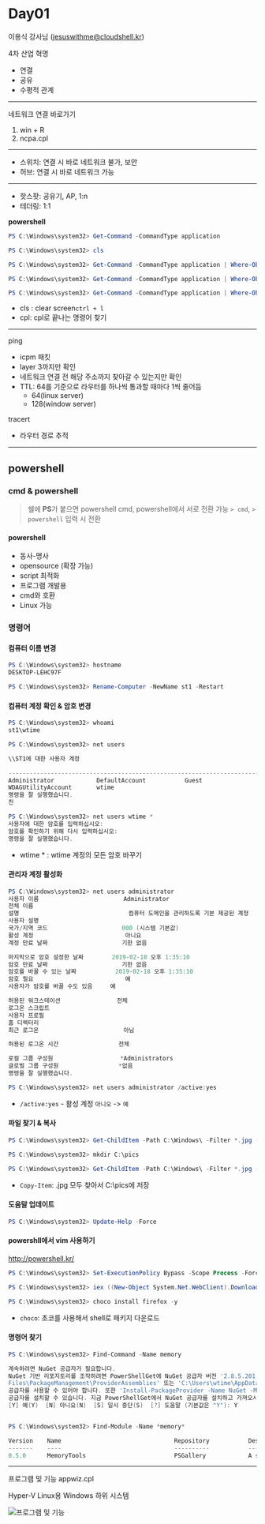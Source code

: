 # Day01

이용식 강사님 (jesuswithme@cloudshell.kr)

4차 산업 혁명
- 연결
- 공유
- 수평적 관계

---

네트워크 연결 바로가기
1. win + R
1. ncpa.cpl

---

- 스위치: 연결 시 바로 네트워크 불가, 보안
-  허브: 연결 시 바로 네트워크 가능

---

- 핫스팟: 공유기, AP, 1:n
- 테더링: 1:1

**powershell**
```powershell
PS C:\Windows\system32> Get-Command -CommandType application

PS C:\Windows\system32> cls

PS C:\Windows\system32> Get-Command -CommandType application | Where-Object {$_.Name -like "*.cpl"}

PS C:\Windows\system32> Get-Command -CommandType application | Where-Object {$_.Name -like "*.msc"}

PS C:\Windows\system32> Get-Command -CommandType application | Where-Object {$_.Name -like "*.exe"}
```
- cls : clear screen`ctrl + l`
- cpl: cpl로 끝나는 명령어 찾기

---

ping
- icpm 패킷
- layer 3까지만 확인
- 네트워크 연결 전 해당 주소까지 찾아갈 수 있는지만 확인
- TTL: 64를 기준으로 라우터를 하나씩 통과할 때마다 1씩 줄어듬
	- 64(linux server)
	- 128(window server)

tracert
- 라우터 경로 추적

---

## powershell

### cmd & powershell
> 쉘에 **PS**가 붙으면 powershell
> cmd, powershell에서 서로 전환 가능
> `> cmd`, `> powershell` 입력 시 전환

#### powershell
- 동사-명사
- opensource (확장 가능)
- script 최적화
- 프로그램 개발용
- cmd와 호환
- Linux 가능

### 명령어
#### 컴퓨터 이름 변경
```powershell
PS C:\Windows\system32> hostname
DESKTOP-LEHC97F

PS C:\Windows\system32> Rename-Computer -NewName st1 -Restart
```

#### 컴퓨터 계정 확인 & 암호 변경
```powershell
PS C:\Windows\system32> whoami
st1\wtime

PS C:\Windows\system32> net users

\\ST1에 대한 사용자 계정

-------------------------------------------------------------------------------
Administrator            DefaultAccount           Guest
WDAGUtilityAccount       wtime
명령을 잘 실행했습니다.
친

PS C:\Windows\system32> net users wtime *
사용자에 대한 암호를 입력하십시오:
암호를 확인하기 위해 다시 입력하십시오:
명령을 잘 실행했습니다.
```
- wtime * : wtime 계정의 모든 암호 바꾸기

#### 관리자 계정 활성화
```powershell
PS C:\Windows\system32> net users administrator
사용자 이름                        Administrator
전체 이름
설명                               컴퓨터 도메인을 관리하도록 기본 제공된 계정
사용자 설명
국가/지역 코드                     000 (시스템 기본값)
활성 계정                          아니요
계정 만료 날짜                     기한 없음

마지막으로 암호 설정한 날짜        2019-02-18 오후 1:35:10
암호 만료 날짜                     기한 없음
암호를 바꿀 수 있는 날짜           2019-02-18 오후 1:35:10
암호 필요                          예
사용자가 암호를 바꿀 수도 있음     예

허용된 워크스테이션                전체
로그온 스크립트
사용자 프로필
홈 디렉터리
최근 로그온                        아님

허용된 로그온 시간                 전체

로컬 그룹 구성원                   *Administrators
글로벌 그룹 구성원                 *없음
명령을 잘 실행했습니다.

PS C:\Windows\system32> net users administrator /active:yes
```
- `/active:yes` - 활성 계정 `아니오` -> `예`

#### 파일 찾기 & 복사
```powershell
PS C:\Windows\system32> Get-ChildItem -Path C:\Windows\ -Filter *.jpg -Recurse

PS C:\Windows\system32> mkdir C:\pics

PS C:\Windows\system32> Get-ChildItem -Path C:\Windows\ -Filter *.jpg -Recurse | Copy-Item -Destination C:\pics
```
- `Copy-Item`: .jpg 모두 찾아서 C:\pics에 저장

#### 도움말 업데이트
```powershell
PS C:\Windows\system32> Update-Help -Force
```

#### powershll에서 vim 사용하기
http://powershell.kr/

```powershell
PS C:\Windows\system32> Set-ExecutionPolicy Bypass -Scope Process -Force

PS C:\Windows\system32> iex ((New-Object System.Net.WebClient).DownloadString('https://chocolatey.org/install.ps1'))

PS C:\Windows\system32> choco install firefox -y
```
- `choco`: 초코를 사용해서 shell로 패키지 다운로드

#### 명령어 찾기
```powershell
PS C:\Windows\system32> Find-Command -Name memory

계속하려면 NuGet 공급자가 필요합니다.
NuGet 기반 리포지토리를 조작하려면 PowerShellGet에 NuGet 공급자 버전 '2.8.5.201' 이상이 필요합니다. 'C:\Program
Files\PackageManagement\ProviderAssemblies' 또는 'C:\Users\wtime\AppData\Local\PackageManagement\ProviderAssemblies'에서 NuGet
공급자를 사용할 수 있어야 합니다. 또한 'Install-PackageProvider -Name NuGet -MinimumVersion 2.8.5.201 -Force'를 실행하여 NuGet
공급자를 설치할 수 있습니다. 지금 PowerShellGet에서 NuGet 공급자를 설치하고 가져오시겠습니까?
[Y] 예(Y)  [N] 아니요(N)  [S] 일시 중단(S)  [?] 도움말 (기본값은 "Y"): Y


PS C:\Windows\system32> Find-Module -Name *memory*

Version    Name                                Repository           Description
-------    ----                                ----------           -----------
0.5.0      MemoryTools                         PSGallery            A set of functions for checking, testing and reporting memory ...
```

---

프로그램 및 기능
appwiz.cpl

Hyper-V
Linux용 Windows 하위 시스템

![프로그램 및 기능](https://user-images.githubusercontent.com/9030565/52929463-dcd41980-3387-11e9-8e88-a98468f98844.png)

<!--stackedit_data:
eyJoaXN0b3J5IjpbMTM0MzkzNjUzNiwtNTk3OTIyNTE1LDExMj
QyOTk3NTMsLTQzMTMzNjUzMywtMTIxMzc5MTI0MywyMTA4MzE5
NTU0LC04MjQ5MTU0MjIsMTc2OTIwNzIxNV19
-->